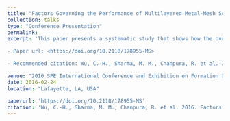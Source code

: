 ```yaml
---
title: "Factors Governing the Performance of Multilayered Metal-Mesh Screens"
collection: talks
type: "Conference Presentation"
permalink:
excerpt: 'This paper presents a systematic study that shows how the overlap between different mesh layers, the alignment of the protection and support layers, and the relative pore-size ratio, defined as the ratio of pore size of the protection/support layer to that of the filter layer, have a large impact on the sand-retention performance of an MMS. The pore-size distribution (PoSD) of multilayered plain-square-mesh (PSM) and plain-Dutch-weave (PDW) screens is calculated with a novel numerical technique. Influences of screen sintering, coupon sampling, and screen designs on the PoSD of a screen are modeled by varying the layer overlap, shifting the layer alignment, and modifying the design of the protection and support layers. The PoSD data are used as an input into an analytical model for evaluating sand production of PSM screens in slurry-type sand-retention tests (SRTs) for screen-design optimization.

- Paper url: <https://doi.org/10.2118/178955-MS>

- Recommended citation: Wu, C.-H., Sharma, M. M., Chanpura, R. et al. 2016. Factors Governing the Performance of Multilayered Metal-Mesh Screens. Paper SPE-178955-MS was presented at the SPE International Conference and Exhibition on Formation Damage, Lafayette, Louisiana, USA, 24–26 February.'

venue: "2016 SPE International Conference and Exhibition on Formation Damage"
date: 2016-02-24
location: "Lafayette, LA, USA"

paperurl: 'https://doi.org/10.2118/178955-MS'
citation: 'Wu, C.-H., Sharma, M. M., Chanpura, R. et al. 2016. Factors Governing the Performance of Multilayered Metal-Mesh Screens. Paper SPE-178955-MS was presented at the SPE International Conference and Exhibition on Formation Damage, Lafayette, Louisiana, USA, 24–26 February.'
---
```

